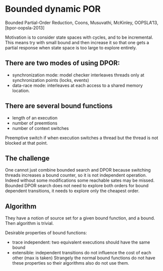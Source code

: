 # Bounded dynamic POR

Bounded Partial-Order Reduction, Coons, Musuvathi, McKinley, OOPSLA’13,
[bpor-oopsla-2013]

Motivation is to consider state spaces with cycles, and to be incremental.
This means try with small bound and then increase it so that one gets a partial
response when state space is too large to explore entirely. 

## There are two modes of using DPOR:
- synchronization mode: model checker interleaves threads only at
  synchronization points (locks, events)
- data-race mode: interleaves at each access to a shared memory location.

## There are several bound functions
- length of an execution
- number of preemtions
- number of context switches

Preemptive switch if when execution switches a thread but the thread is not
blocked at that point.

## The challenge
One cannot just combine bounded search and DPOR because switching threads
increases a bound counter, so it is not independent operation. 
Indeed without some modifications some reachable sates may be missed.
Bounded DPOR search does not need to explore both orders for bound dependent
transitions, it needs to explore only the cheapest order.

## Algorithm
They have a notion of source set for a given bound function, and a bound.
Then algorithm is trivial. 

Desirable properties of  bound functions:
- trace independent: two equivalent executions should have the same bound
- extensible: independent transitions do not influence the cost of each other
  (max is taken)
Strangely the normal bound functions do not have these properties so their
algorithms also do not use them.
